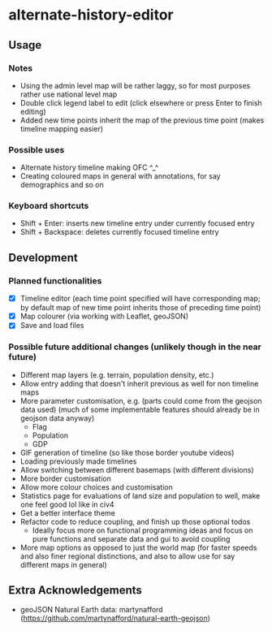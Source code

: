 # alternate-history-editor

## Usage

### Notes
- Using the admin level map will be rather laggy, so for most purposes rather use national level map
- Double click legend label to edit (click elsewhere or press Enter to finish editing)
- Added new time points inherit the map of the previous time point (makes timeline mapping easier)

### Possible uses
- Alternate history timeline making OFC ^_^
- Creating coloured maps in general with annotations, for say demographics and so on

### Keyboard shortcuts
- Shift + Enter: inserts new timeline entry under currently focused entry
- Shift + Backspace: deletes currently focused timeline entry

## Development

### Planned functionalities
- [x] Timeline editor (each time point specified will have corresponding map; by default map of new time point inherits those of preceding time point)
- [x] Map colourer (via working with Leaflet, geoJSON)
- [x] Save and load files

### Possible future additional changes (unlikely though in the near future)
- Different map layers (e.g. terrain, population density, etc.)
- Allow entry adding that doesn't inherit previous as well for non timeline maps
- More parameter customisation, e.g. (parts could come from the geojson data used) (much of some implementable features should already be in geojson data anyway)
  - Flag
  - Population
  - GDP
- GIF generation of timeline (so like those border youtube videos)
- Loading previously made timelines
- Allow switching between different basemaps (with different divisions)
- More border customisation
- Allow more colour choices and customisation
- Statistics page for evaluations of land size and population to well, make one feel good lol like in civ4
- Get a better interface theme
- Refactor code to reduce coupling, and finish up those optional todos
  - Ideally focus more on functional programming ideas and focus on pure functions and separate data and gui to avoid coupling
- More map options as opposed to just the world map (for faster speeds and also finer regional distinctions, and also to allow use for say different maps in general)

## Extra Acknowledgements
- geoJSON Natural Earth data: martynafford (https://github.com/martynafford/natural-earth-geojson)